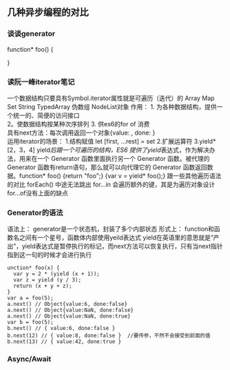 ## 几种异步编程的对比

### 谈谈generator
function* foo() {

}

### 读阮一峰iterator笔记
一个数据结构只要具有Symbol.iterator属性就是可遍历（迭代）的
    Array Map Set String TypedArray 伪数组 NodeList对象
作用： 1. 为各种数据结构，提供一个统一的、简便的访问接口    
        2。使数据结构按某种次序排列
        3. 供es6的for of 消费    
具有next方法：每次调用返回一个对象{value: , done: }    
运用iterator的场景：
    1.结构赋值
    let [first, ...rest] = set
    2.扩展运算符
    3.yield* [2，3，4]  yield*后跟一个可遍历的结构，ES6 提供了yield*表达式，作为解决办法，用来在一个 Generator 函数里面执行另一个 Generator 函数。被代理的 Generator 函数有return语句，那么就可以向代理它的 Generator 函数返回数据。function* foo() {return "foo";}   {var v = yield* foo();}
跟一些其他遍历语法的对比
    forEach() 中途无法跳出
    for...in 会遍历额外的键，其是为遍历对象设计
    for...of没有上面的缺点


### Generator的语法
语法上： generator是一个状态机，封装了多个内部状态
形式上： function和函数名之间有一个星号，函数体内部使用yeild表达式
yield在英语里的意思就是“产出”，yield表达式是暂停执行的标记，而next方法可以恢复执行，只有当next指针指到这一句的时候才会进行执行
```
unction* foo(x) {
  var y = 2 * (yield (x + 1));
  var z = yield (y / 3);
  return (x + y + z);
}
var a = foo(5);
a.next() // Object{value:6, done:false}
a.next() // Object{value:NaN, done:false}
a.next() // Object{value:NaN, done:true}
var b = foo(5);
b.next() // { value:6, done:false }
b.next(12) // { value:8, done:false }  //要传参，不然不会接受到前面的值
b.next(13) // { value:42, done:true }
```


### Async/Await
